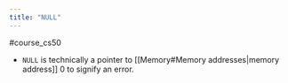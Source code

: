 ```yaml
---
title: "NULL"
---
```

#course_cs50 

- `NULL` is technically a pointer to [[Memory#Memory addresses|memory address]] 0 to signify an error.
